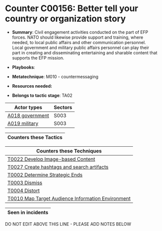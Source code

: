 # Counter C00156: Better tell your country or organization story

* **Summary**: Civil engagement activities conducted on the part of EFP forces.  NATO should likewise provide support and training, where needed, to local public affairs and other communication personnel. Local government and military public affairs personnel can play their part in creating and disseminating entertaining and sharable content that supports the EFP mission. 

* **Playbooks**: 

* **Metatechnique**: M010 - countermessaging

* **Resources needed:** 

* **Belongs to tactic stage**: TA02


| Actor types | Sectors |
| ----------- | ------- |
| [A018 government ](../generated_pages/actortypes/A018.md) | S003 |
| [A019 military ](../generated_pages/actortypes/A019.md) | S003 |



| Counters these Tactics |
| ---------------------- |



| Counters these Techniques |
| ------------------------- |
| [T0022 Develop Image-based Content](../generated_pages/techniques/T0022.md) |
| [T0027 Create hashtags and search artifacts](../generated_pages/techniques/T0027.md) |
| [T0002 Determine Strategic Ends](../generated_pages/techniques/T0002.md) |
| [T0003 Dismiss](../generated_pages/techniques/T0003.md) |
| [T0004 Distort](../generated_pages/techniques/T0004.md) |
| [T0010 Map Target Audience Information Environment](../generated_pages/techniques/T0010.md) |



| Seen in incidents |
| ----------------- |


DO NOT EDIT ABOVE THIS LINE - PLEASE ADD NOTES BELOW
